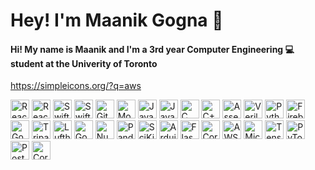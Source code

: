 # Hey! I'm Maanik Gogna 👋

#### Hi! My name is Maanik and I'm a 3rd year Computer Engineering 💻 student at the Univerity of Toronto



<!-- height = 40 -->
<!-- ![Swift](https://img.shields.io/badge/Swift-F05138?style=flat&logo=swift&logoColor=white)
![ReactJS](https://img.shields.io/badge/-ReactJS-61DAFB?style=flat&logo=react&logoColor=364936) -->
<!-- ![ReactJS]("https://img.shields.io/badge/build-passing-%20brightgreen" height="50") -->
https://simpleicons.org/?q=aws 
<p>
  <img src="https://img.shields.io/badge/-ReactJS-61DAFB?style=flat&logo=react&logoColor=282c34" height="30" alt = "ReactJS" />
  <img src="https://img.shields.io/badge/-React Native-282c34?style=flat&logo=react&logoColor=61DAFB" height="30" alt = "ReactJS" />
  <img src="https://img.shields.io/badge/Swift-F05138?style=flat&logo=swift&logoColor=white" height="30" alt = "Swift" />
  <img src="https://img.shields.io/badge/-SwiftUI-001b96?style=flat&logo=swift&logoColor=white" height="30" alt = "SwiftUI" />
  <img src="https://img.shields.io/badge/-Git-F05032?style=flat&logo=git&logoColor=white" height="30" alt = "Git" />
  <img src="https://img.shields.io/badge/-MongoDB-47A248?style=flat&logo=mongodb&logoColor=darkgreen" height="30" alt = "MongoDB" />
  <img src="https://img.shields.io/badge/-JavaScript-F7DF1E?style=flat&logo=javascript&logoColor=white" height="30" alt = "Javascript"/>
  <img src="https://img.shields.io/badge/-Java-f0931c?style=flat&logoColor=white" height="30" alt = "Java" />
  <img src="https://img.shields.io/badge/-C-A8B9CC?style=flat&logo=c&logoColor=black" height="30" alt = "C" />
  <img src="https://img.shields.io/badge/-C++-00599C?style=flat&logo=cplusplus&logoColor=white" height="30" alt = "C++" />
  <img src="https://img.shields.io/badge/-Assembly-grey?style=flat&logoColor=white" height="30" alt = "Assembly" />
  <img src="https://img.shields.io/badge/-Verilog-grey?style=flat&logoColor=white" height="30" alt = "Verilog" />
  <img src="https://img.shields.io/badge/-Python-3776AB?style=flat&logo=python&logoColor=ffdd55" height="30" alt = "Python" />
  <img src="https://img.shields.io/badge/-Firebase-f58411?style=flat&logo=firebase&logoColor=FFCA28" height="30" alt = "Firebase" />  
  <img src="https://img.shields.io/badge/GoogleCloud-4285F4?style=flat&logo=googlecloud&logoColor=white" height="30" alt = "GoogleCloud" />
  <img src="https://img.shields.io/badge/TripAdvisorAPI-34E0A1?style=flat&logo=tripadvisor&logoColor=black" height="30" alt = "TripadvisorAPI" />
  <img src="https://img.shields.io/badge/LufthansaAPI-05164D?style=flat&logo=lufthansa&logoColor=white" height="30" alt = "LufthansaAPI" />
  <img src="https://img.shields.io/badge/GoogleMapsAPI-4285F4?style=flat&logo=googlemaps&logoColor=red" height="30" alt = "GoogleMapsAPI" />
  <img src="https://img.shields.io/badge/-NumPy-013243?style=flat&logo=numpy&logoColor=4dabcf" height="30" alt = "NumPy" />
  <img src="https://img.shields.io/badge/-Pandas-150458?style=flat&logo=pandas&logoColor=white" height="30" alt = "Pandas" />
  <img src="https://img.shields.io/badge/-ScikitLearn-3499cd?style=flat&logo=scikitlearn&logoColor=F7931E" height="30" alt = "SciKitLearn" />
  <img src="https://img.shields.io/badge/-Arduino-00979D?style=flat&logo=arduino&logoColor=white" height="30" alt = "Arduino" />
  <img src="https://img.shields.io/badge/-Flask-black?style=flat&logo=flask&logoColor=white" height="30" alt = "Flask" />
  
  
  <img src="https://img.shields.io/badge/-CoreML-026998?style=flat&logo=apple&logoColor=white" height="30" alt = "CoreML" />
  <img src="https://img.shields.io/badge/-NEED TO DO-232F3E?style=flat&logo=amazonaws&logoColor=ff9900" height="30" alt = "AWS" />
  <img src="https://img.shields.io/badge/-NEED TO DO-0d3f75?style=flat&logo=microsoftazure&logoColor=0078D4" height="30" alt = "Microsoft Azure" />
  <img src="https://img.shields.io/badge/-NEED TO DO-425066?style=flat&logo=tensorflow&logoColor=FF6F00" height="30" alt = "TensorFlow" />
  <img src="https://img.shields.io/badge/-NEED TO DO-252525?style=flat&logo=pytorch&logoColor=EE4C2C" height="30" alt = "PyTorch" />
  <img src="https://img.shields.io/badge/-NEED TO DO-FF6C37?style=flat&logo=postman&logoColor=white" height="30" alt = "Postman" />

  
  <!--<img src="https://img.shields.io/badge/-NEED TO DO-blue?style=flat&logo=flutter&logoColor=white" height="30" alt = "CoreML" />!-->
  <img src="https://img.shields.io/badge/-NEED TO DO-2496ED?style=flat&logo=docker&logoColor=white" height="30" alt = "CoreML" />
</p>
<!--
**maanikg/maanikg** is a ✨ _special_ ✨ repository because its `README.md` (this file) appears on your GitHub profile.

Here are some ideas to get you started:

- 🔭 I’m currently working on ...
- 🌱 I’m currently learning ...
- 👯 I’m looking to collaborate on ...
- 🤔 I’m looking for help with ...
- 💬 Ask me about ...
- 📫 How to reach me: ...
- 😄 Pronouns: ...
- ⚡ Fun fact: ...
-->
